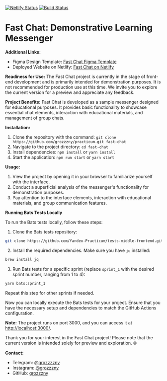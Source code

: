 [![Netlify Status](https://api.netlify.com/api/v1/badges/842172b2-80ff-4132-9000-6020004adee8/deploy-status)](https://app.netlify.com/sites/monumental-bonbon-c5c3fa/deploys)
[![Build Status](https://travis-ci.org/grozzzny/middle.messenger.praktikum.yandex.svg?branch=main)](https://travis-ci.org/grozzzny/middle.messenger.praktikum.yandex)

# Fast Chat: Demonstrative Learning Messenger

**Additional Links:**

- Figma Design Template: [Fast Chat Figma Template](https://www.figma.com/file/QPX0Avs8vk012UMKHv2mkt/yandex?type=design&node-id=0-1&mode=design)
- Deployed Website on Netlify: [Fast Chat on Netlify](https://monumental-bonbon-c5c3fa.netlify.app/)

**Readiness for Use:**
The Fast Chat project is currently in the stage of front-end development and is primarily intended for demonstration purposes. It is not recommended for production use at this time. We invite you to explore the current version for a preview and appreciate any feedback.

**Project Benefits:**
Fast Chat is developed as a sample messenger designed for educational purposes. It provides basic functionality to showcase essential chat elements, interaction with educational materials, and management of group chats.

**Installation:**

1. Clone the repository with the command: `git clone https://github.com/grozzzny/practicum.git fast-chat`
2. Navigate to the project directory: `cd fast-chat`
3. Install dependencies: `npm install` or `yarn install`
4. Start the application: `npm run start` or `yarn start`

**Usage:**

1. View the project by opening it in your browser to familiarize yourself with the interface.
2. Conduct a superficial analysis of the messenger's functionality for demonstration purposes.
3. Pay attention to the interface elements, interaction with educational materials, and group communication features.

**Running Bats Tests Locally**

To run the Bats tests locally, follow these steps:

1. Clone the Bats tests repository:

```bash
git clone https://github.com/Yandex-Practicum/tests-middle-frontend.git tmp/tests-middle-frontend
```

2. Install the required dependencies. Make sure you have `jq` installed:

```bash
brew install jq
```

3. Run Bats tests for a specific sprint (replace `sprint_1` with the desired sprint number, ranging from 1 to 4):

```bash
yarn bats:sprint_1
```

Repeat this step for other sprints if needed.

Now you can locally execute the Bats tests for your project. Ensure that you have the necessary setup and dependencies to match the GitHub Actions configuration.

**Note:**
The project runs on port 3000, and you can access it at [http://localhost:3000/](http://localhost:3000/).

Thank you for your interest in the Fast Chat project! Please note that the current version is intended solely for preview and exploration. 🌐

**Contact:**

- Telegram: [@grozzzzny](https://t.me/grozzzzny)
- Instagram: [@grozzzny](https://t.me/grozzzzny)
- GitHub: [grozzzny](https://github.com/grozzzny)
